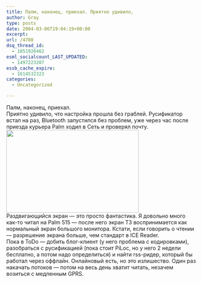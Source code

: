 ```yaml
---
title: Палм, наконец, приехал. Приятно удивило,
author: Gray
type: posts
date: 2004-03-06T19:04:19+00:00
excerpt:
url: /4708
dsq_thread_id:
  - 1851926462
esml_socialcount_LAST_UPDATED:
  - 1497223207
essb_cache_expire:
  - 1614532323
categories:
  - Uncategorized

---
```








Палм, наконец, приехал.  
Приятно удивило, что настройка прошла без граблей. Русификатор встал на раз, Bluetooth запустился без проблем, уже через час после приезда курьера Palm ходил в Сеть и проверял почту.  
<img src="https://i0.wp.com/www.searchengines.ru/blog/images/palmt3.jpg?resize=350%2C219" width="350" height="219" alt="" border="0" data-recalc-dims="1" />  
Раздвигающийся экран &#8212; это просто фантастика. Я довольно много как-то читал на Palm 515 &#8212; после него экран T3 воспринимается как нормальный экран большого монитора. Кстати, если говорить о чтении &#8212; разрешение экрана больше, чем стандарт в ICE Reader.  
Пока в ToDo &#8212; добить блог-клиент (у него проблема с кодировками), разобраться с русификацией (пока стоит PiLoc, но у него 2 недели бесплатно, а потом надо определиться) и найти rss-ридер, который бы работал через оффлайн. Онлайновый есть, но это излишество. Один раз накачать потоков &#8212; потом на весь день хватит читать, незачем возиться с медленным GPRS.